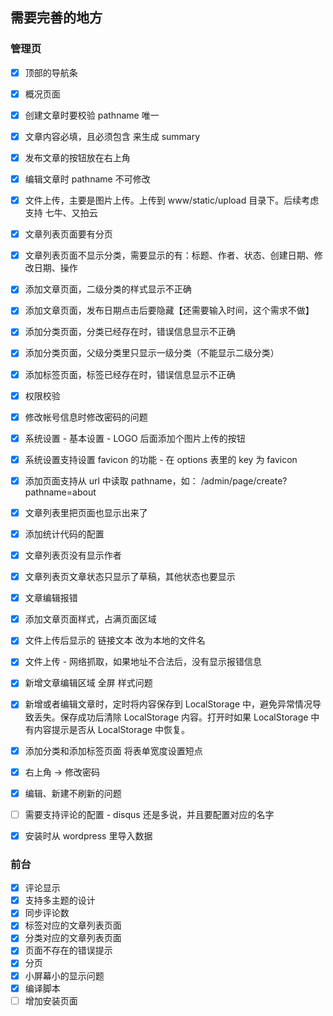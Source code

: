 ## 需要完善的地方

### 管理页

* [x] 顶部的导航条
* [x] 概况页面
* [x] 创建文章时要校验 pathname 唯一
* [x] 文章内容必填，且必须包含 <!--more--> 来生成 summary
* [x] 发布文章的按钮放在右上角
* [x] 编辑文章时 pathname 不可修改
* [x] 文件上传，主要是图片上传。上传到 www/static/upload 目录下。后续考虑支持 七牛、又拍云
* [x] 文章列表页面要有分页
* [x] 文章列表页面不显示分类，需要显示的有：标题、作者、状态、创建日期、修改日期、操作
* [x] 添加文章页面，二级分类的样式显示不正确
* [x] 添加文章页面，发布日期点击后要隐藏【还需要输入时间，这个需求不做】
* [x] 添加分类页面，分类已经存在时，错误信息显示不正确
* [x] 添加分类页面，父级分类里只显示一级分类（不能显示二级分类）
* [x] 添加标签页面，标签已经存在时，错误信息显示不正确
* [x] 权限校验
* [x] 修改帐号信息时修改密码的问题
* [x] 系统设置 - 基本设置 - LOGO 后面添加个图片上传的按钮
* [x] 系统设置支持设置 favicon 的功能 - 在 options 表里的 key 为 favicon
* [x] 添加页面支持从 url 中读取 pathname，如： /admin/page/create?pathname=about
* [x] 文章列表里把页面也显示出来了
* [x] 添加统计代码的配置
* [x] 文章列表页没有显示作者
* [x] 文章列表页文章状态只显示了草稿，其他状态也要显示
* [x] 文章编辑报错
* [x] 添加文章页面样式，占满页面区域
* [x] 文件上传后显示的 链接文本 改为本地的文件名
* [x] 文件上传 - 网络抓取，如果地址不合法后，没有显示报错信息
* [x] 新增文章编辑区域 全屏 样式问题
* [x] 新增或者编辑文章时，定时将内容保存到 LocalStorage 中，避免异常情况导致丢失。保存成功后清除 LocalStorage 内容。打开时如果 LocalStorage 中有内容提示是否从 LocalStorage 中恢复。
* [x] 添加分类和添加标签页面 将表单宽度设置短点
* [x] 右上角 -> 修改密码
* [x] 编辑、新建不刷新的问题
* [ ] 需要支持评论的配置 - disqus 还是多说，并且要配置对应的名字
* [x] 安装时从 wordpress 里导入数据


### 前台

* [x] 评论显示
* [x] 支持多主题的设计
* [x] 同步评论数
* [x] 标签对应的文章列表页面
* [x] 分类对应的文章列表页面
* [x] 页面不存在的错误提示
* [x] 分页
* [x] 小屏幕小的显示问题
* [x] 编译脚本
* [ ] 增加安装页面
